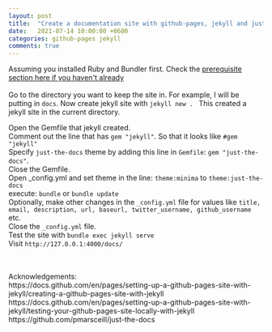 ```yaml
---
layout: post
title:  "Create a documentation site with github-pages, jekyll and just-the-docs theme"
date:   2021-07-14 10:00:00 +0600
categories: github-pages jekyll
comments: true
---
```

Assuming you installed Ruby and Bundler first. Check the [prerequisite section here if you haven't already](https://docs.github.com/en/pages/setting-up-a-github-pages-site-with-jekyll/creating-a-github-pages-site-with-jekyll)
<br>
<br>
Go to the directory you want to keep the site in.
For example, I will be putting in `docs`.
Now create jekyll site with `jekyll new . `
This created a jekyll site in the current directory.

Open the Gemfile that jekyll created.
<br>Comment out the line that has `gem "jekyll"`. So that it looks like `#gem "jekyll"`
<br>Specify `just-the-docs` theme by adding this line in `Gemfile`: `gem "just-the-docs"`.
<br>Close the Gemfile.
<br>Open _config.yml and set theme in the line: `theme:minima` to `theme:just-the-docs`
<br>execute: `bundle` or `bundle update`
<br>Optionally, make other changes in the `_config.yml` file for values like `title, email, description, url, baseurl, twitter_username, github_username` etc.
<br>Close the `_config.yml` file.
<br>Test the site with `bundle exec jekyll serve`
<br>Visit `http://127.0.0.1:4000/docs/`

<br>
<br>
Acknowledgements:
<br>https://docs.github.com/en/pages/setting-up-a-github-pages-site-with-jekyll/creating-a-github-pages-site-with-jekyll
<br>https://docs.github.com/en/pages/setting-up-a-github-pages-site-with-jekyll/testing-your-github-pages-site-locally-with-jekyll
<br>https://github.com/pmarsceill/just-the-docs
